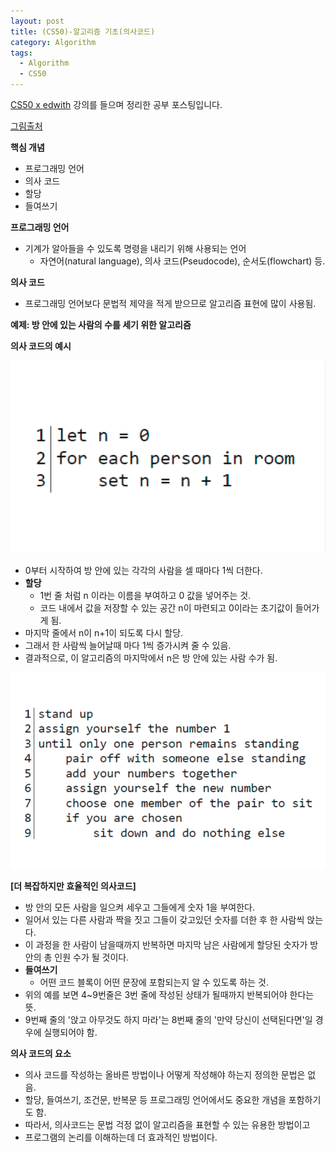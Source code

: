 ```yaml
---
layout: post
title: (CS50)-알고리즘 기초(의사코드)
category: Algorithm
tags:
  - Algorithm
  - CS50
---
```




[CS50 x edwith](https://www.edwith.org/cs50/) 강의를 들으며 정리한 공부 포스팅입니다.

[그림출처](https://www.edwith.org/cs50/lecture/22853/)



**핵심 개념**

- 프로그래밍 언어
- 의사 코드
- 할당
- 들여쓰기



**프로그래밍 언어**

- 기계가 알아들을 수 있도록 명령을 내리기 위해 사용되는 언어
  - 자연어(natural language), 의사 코드(Pseudocode), 순서도(flowchart) 등.

**의사 코드**

- 프로그래밍 언어보다 문법적 제약을 적게 받으므로 알고리즘 표현에 많이 사용됨.



**예제: 방 안에 있는 사람의 수를 세기 위한 알고리즘**



**의사 코드의 예시**

![의사코드예시](/assets/cs50/의사코드예시.png)

- 0부터 시작하여 방 안에 있는 각각의 사람을 셀 때마다 1씩 더한다.
- **할당**
  - 1번 줄 처럼 n 이라는 이름을 부여하고 0 값을 넣어주는 것.
  - 코드 내에서 값을 저장할 수 있는 공간 n이 마련되고 0이라는 초기값이 들어가게 됨.
- 마지막 줄에서 n이 n+1이 되도록 다시 할당. 
- 그래서 한 사람씩 늘어날때 마다 1씩 증가시켜 줄 수 있음.
- 결과적으로, 이 알고리즘의 마지막에서 n은 방 안에 있는 사람 수가 됨.



![의사코드예시](/assets/cs50/의사코드예시2.png)

**[더 복잡하지만 효율적인 의사코드]**

- 방 안의 모든 사람을 일으켜 세우고 그들에게 숫자 1을 부여한다.
- 일어서 있는 다른 사람과 짝을 짓고 그들이 갖고있던 숫자를 더한 후 한 사람씩 앉는다.
- 이 과정을 한 사람이 남을때까지 반복하면 마지막 남은 사람에게 할당된 숫자가 방 안의 총 인원 수가 될 것이다.
- **들여쓰기**
  - 어떤 코드 블록이 어떤 문장에 포함되는지 알 수 있도록 하는 것.
- 위의 예를 보면 4~9번줄은 3번 줄에 작성된 상태가 될때까지 반복되어야 한다는 뜻.
- 9번째 줄의 '앉고 아무것도 하지 마라'는 8번째 줄의 '만약 당신이 선택된다면'일 경우에 실행되어야 함.



**의사 코드의 요소**

- 의사 코드를 작성하는 올바른 방법이나 어떻게 작성해야 하는지 정의한 문법은 없음.
- 할당, 들여쓰기, 조건문, 반복문 등 프로그래밍 언어에서도 중요한 개념을 포함하기도 함.
- 따라서, 의사코드는 문법 걱정 없이 알고리즘을 표현할 수 있는 유용한 방법이고
- 프로그램의 논리를 이해하는데 더 효과적인 방법이다.